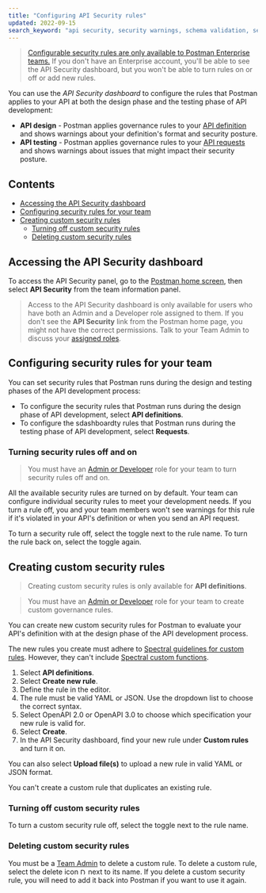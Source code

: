 ```yaml
---
title: "Configuring API Security rules"
updated: 2022-09-15
search_keyword: "api security, security warnings, schema validation, security validation, api security audit, api security scan, api schema vulnerabilities, security audit"
---
```


> [Configurable security rules are only available to Postman Enterprise teams.](https://www.postman.com/pricing) If you don't have an Enterprise account, you'll be able to see the API Security dashboard, but you won't be able to turn rules on or off or add new rules.

You can use the _API Security dashboard_ to configure the rules that Postman applies to your API at both the design phase and the testing phase of API development:

* **API design** - Postman applies governance rules to your [API definition](/docs/designing-and-developing-your-api/defining-an-api/) and shows warnings about your definition's format and security posture.
* **API testing** - Postman applies governance rules to your [API requests](https://learning.postman.com/docs/api-governance/api-testing/api-testing-warnings/) and shows warnings about issues that might impact their security posture.

<!-- TODO: screenshot -->

## Contents

* [Accessing the API Security dashboard](#accessing-the-api-security-dashboard)
* [Configuring security rules for your team](#configuring-security-rules-for-your-team)
* [Creating custom security rules](#creating-custom-security-rules)
    * [Turning off custom security rules](#turning-off-custom-security-rules)
    * [Deleting custom security rules](#deleting-custom-security-rules)

## Accessing the API Security dashboard

To access the API Security panel, go to the [Postman home screen](https://go.postman.co/), then select **API Security** from the team information panel.

> Access to the API Security dashboard is only available for users who have both an Admin and a Developer role assigned to them. If you don't see the **API Security** link from the Postman home page, you might not have the correct permissions. Talk to your Team Admin to discuss your [assigned roles](/docs/collaborating-in-postman/roles-and-permissions/).

## Configuring security rules for your team

You can set security rules that Postman runs during the design and testing phases of the API development process:

* To configure the security rules that Postman runs during the design phase of API development, select **API definitions**.
* To configure the sdashboardty rules that Postman runs during the testing phase of API development, select **Requests**.

<!-- TODO: screenshot -->

### Turning security rules off and on

> You must have an [Admin or Developer](/docs/collaborating-in-postman/roles-and-permissions/) role for your team to turn security rules off and on.

All the available security rules are turned on by default. Your team can configure individual security rules to meet your development needs. If you turn a rule off, you and your team members won't see warnings for this rule if it's violated in your API's definition or when you send an API request.

To turn a security rule off, select the toggle next to the rule name. To turn the rule back on, select the toggle again.

<!-- TODO: screenshot -->

## Creating custom security rules

> Creating custom security rules is only available for **API definitions**.
<!--  -->
> You must have an [Admin or Developer](/docs/collaborating-in-postman/roles-and-permissions/) role for your team to create custom governance rules.

You can create new custom security rules for Postman to evaluate your API's definition with at the design phase of the API development process.

The new rules you create must adhere to [Spectral guidelines for custom rules](https://meta.stoplight.io/docs/spectral/e5b9616d6d50c-custom-rulesets). However, they can't include [Spectral custom functions](https://meta.stoplight.io/docs/spectral/ZG9jOjI1MTkw-custom-functions).

1. Select **API definitions**.
1. Select **Create new rule**.
1. Define the rule in the editor.
    <!-- TODO: screenshot -->
1. The rule must be valid YAML or JSON. Use the dropdown list to choose the correct syntax.
1. Select OpenAPI 2.0 or OpenAPI 3.0 to choose which specification your new rule is valid for.
1. Select **Create**.
1. In the API Security dashboard, find your new rule under **Custom rules** and turn it on.

<!-- TODO: screenshot -->

You can also select **Upload file(s)** to upload a new rule in valid YAML or JSON format.

You can't create a custom rule that duplicates an existing rule.

### Turning off custom security rules

To turn a custom security rule off, select the toggle next to the rule name.

### Deleting custom security rules

You must be a [Team Admin](/docs/collaborating-in-postman/roles-and-permissions/) to delete a custom rule. To delete a custom rule, select the delete icon <img alt="Delete icon" src="https://assets.postman.com/postman-docs/icon-delete-v9.jpg#icon" width="12px"> next to its name. If you delete a custom security rule, you will need to add it back into Postman if you want to use it again.
